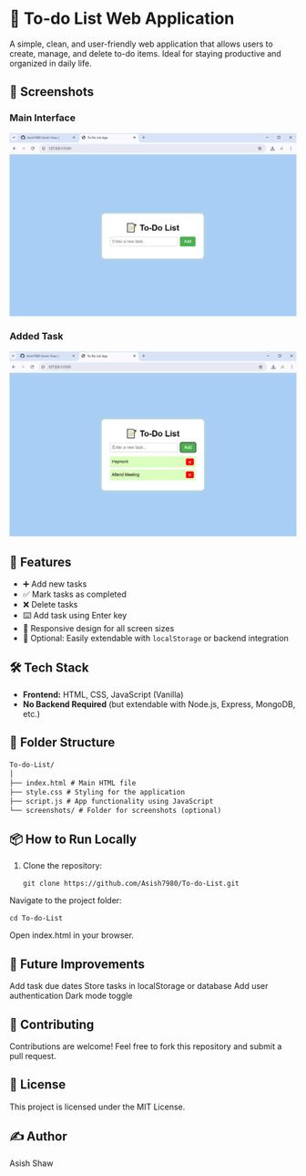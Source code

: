 # 📝 To-do List Web Application

A simple, clean, and user-friendly web application that allows users to create, manage, and delete to-do items. Ideal for staying productive and organized in daily life.

## 📸 Screenshots

### Main Interface
![Screenshot 1](screenshots/to_do1.png)

### Added Task
![Screenshot 2](screenshots/to_do2.png)



## 🚀 Features

- ➕ Add new tasks
- ✅ Mark tasks as completed
- ❌ Delete tasks
- ⌨️ Add task using Enter key
- 📱 Responsive design for all screen sizes
- 💾 Optional: Easily extendable with `localStorage` or backend integration



## 🛠️ Tech Stack

- **Frontend:** HTML, CSS, JavaScript (Vanilla)
- **No Backend Required** (but extendable with Node.js, Express, MongoDB, etc.)



## 📂 Folder Structure
```
To-do-List/
│
├── index.html # Main HTML file
├── style.css # Styling for the application
├── script.js # App functionality using JavaScript
└── screenshots/ # Folder for screenshots (optional)
```

## 📦 How to Run Locally

1. Clone the repository:
   ```
   git clone https://github.com/Asish7980/To-do-List.git
   ```
Navigate to the project folder:
```
cd To-do-List
```
Open index.html in your browser.

## 📌 Future Improvements
Add task due dates
Store tasks in localStorage or database
Add user authentication
Dark mode toggle

## 🤝 Contributing
Contributions are welcome!
Feel free to fork this repository and submit a pull request.

## 📄 License
This project is licensed under the MIT License.

## ✍️ Author
Asish Shaw
